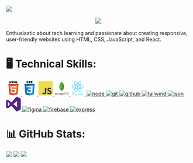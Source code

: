 <!--
**Sahed96/Sahed96** is a ✨ _special_ ✨ repository because its `README.md` (this file) appears on your GitHub profile.

Here are some ideas to get you started:

- 🔭 I’m currently working on ...
- 🌱 I’m currently learning ...
- 👯 I’m looking to collaborate on ...
- 🤔 I’m looking for help with ...
- 💬 Ask me about ...
- 📫 How to reach me: ...
- 😄 Pronouns: ...
- ⚡ Fun fact: ...
-->

![](https://i.ibb.co.com/6Hh3SPy/image.jpg)

<p align="center">
<!--   <a href="https://github.com/DenverCoder1/readme-typing-svg"> -->
    <img src="https://readme-typing-svg.herokuapp.com?color=E22FE4&width=380&height=28&lines=Hi👋+I'm+Md+Golam+Rosul..;Jr.+Frontend+Developer&center=true"></a></p>

<p>Enthusiastic about tech learning and passionate about creating responsive, user-friendly websites using HTML, CSS, JavaScript, and React.</p>

# 🖥️ Technical Skills:

<p align="left">
  <a href="https://www.w3schools.com/html/" target="_blank" rel="noreferrer">
    <img src="https://raw.githubusercontent.com/devicons/devicon/master/icons/html5/html5-original-wordmark.svg" alt="html5" width="40" height="40"/>
  </a>
  <a href="https://www.w3schools.com/css/" target="_blank" rel="noreferrer">
    <img src="https://raw.githubusercontent.com/devicons/devicon/master/icons/css3/css3-original-wordmark.svg" alt="css3" width="40" height="40"/>
  </a>
  <a href="https://developer.mozilla.org/en-US/docs/Web/JavaScript" target="_blank" rel="noreferrer">
    <img src="https://raw.githubusercontent.com/devicons/devicon/master/icons/javascript/javascript-original.svg" alt="javascript" width="40" height="40"/>
  </a>
  
  <a href="https://www.mongodb.com/" target="_blank" rel="noreferrer">
    <img src="https://raw.githubusercontent.com/devicons/devicon/master/icons/mongodb/mongodb-original-wordmark.svg" alt="mongodb" width="40" height="40"/>
  </a>
  <a href="https://reactjs.org/" target="_blank" rel="noreferrer">
    <img src="https://raw.githubusercontent.com/devicons/devicon/master/icons/react/react-original-wordmark.svg" alt="react" width="40" height="40"/>
  </a>
  <a href="https://nodejs.org/en" target="_blank" rel="noreferrer">
    <img src="https://i.ibb.co/XLPMqvQ/node.png" alt="node" width="40" height="40"/>
  </a>
  <a href="https://git-scm.com/" target="_blank" rel="noreferrer">
    <img src="https://www.vectorlogo.zone/logos/git-scm/git-scm-icon.svg" alt="git" width="40" height="40"/>
  </a>
  <a href="https://www.github.com" target="_blank" rel="noreferrer">
    <img src="https://i.ibb.co/WKTsMLN/free-github-169-1174970.png" alt="github" width="40" height="40"/>
  </a>
  <a href="https://tailwindcss.com/" target="_blank" rel="noreferrer">
    <img src="https://www.vectorlogo.zone/logos/tailwindcss/tailwindcss-icon.svg" alt="tailwind" width="40" height="40"/>
  </a>
  <a href="https://www.json.org/" target="_blank" rel="noreferrer">
    <img src="https://i.ibb.co/TLRf7yL/136525.png" alt="json" width="40" height="40"/>
  </a>
  <a href="https://code.visualstudio.com/" target="_blank" rel="noreferrer">
    <img src="https://raw.githubusercontent.com/devicons/devicon/master/icons/visualstudio/visualstudio-plain.svg" alt="vscode" width="40" height="40"/>
  </a>

  <a href="https://www.figma.com/" target="_blank" rel="noreferrer">
    <img src="https://www.vectorlogo.zone/logos/figma/figma-icon.svg" alt="figma" width="40" height="40"/>
  </a>
  <a href="https://firebase.google.com/" target="_blank" rel="noreferrer">
    <img src="https://www.vectorlogo.zone/logos/firebase/firebase-icon.svg" alt="firebase" width="40" height="40"/>
  </a>
    <a href="https://expressjs.com/" target="_blank" rel="noreferrer">
    <img src="https://i.ibb.co/BGgKnrJ/images-q-tbn-ANd9-Gc-SKmt-Av2-G-Lo-Vv-Yz-Vphgka-W6-W1yj3z0t-R7igw-s.png" alt="express" width="40" height="40"/>
  </a>
</p>

# 📊 GitHub Stats:

![](https://github-readme-stats.vercel.app/api/top-langs/?username=Sahed96&theme=radical&border=false&include_all_commits=true&count_private=true&layout=compact)
![](https://github-readme-stats.vercel.app/api?username=Sahed96&theme=radical&_border=false&include_all_commits=true&count_private=true)
![](https://github-readme-streak-stats.herokuapp.com/?user=Sahed96&theme=radical&hide_border=false)

